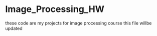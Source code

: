 # Image_Processing_HW
these code are my projects for image processing course
this file willbe updated
